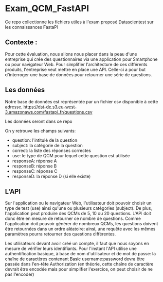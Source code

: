 # Exam_QCM_FastAPI
Ce repo collectionne les fichiers utiles à l'exam proposé Datascientest sur les connaissances FastaPI

## Contexte :
Pour cette évaluation, nous allons nous placer dans la peau d'une entreprise qui crée des questionnaires via une application pour Smartphone ou pour navigateur Web. 
Pour simplifier l'architecture de ces différents produits, l'entreprise veut mettre en place une API. 
Celle-ci a pour but d'interroger une base de données pour retourner une série de questions.

## Les données
Notre base de données est représentée par un fichier csv disponible à cette adresse.
https://dst-de.s3.eu-west-3.amazonaws.com/fastapi_fr/questions.csv

Les données seront dans ce repo

On y retrouve les champs suivants:

- question: l'intitulé de la question
- subject: la catégorie de la question
- correct: la liste des réponses correctes
- use: le type de QCM pour lequel cette question est utilisée
- responseA: réponse A
- responseB: réponse B
- responseC: réponse C
- responseD: la réponse D (si elle existe)

## L'API
Sur l'application ou le navigateur Web, l'utilisateur doit pouvoir choisir un type de test (use) ainsi qu'une ou plusieurs catégories (subject). De plus, l'application peut produire des QCMs de 5, 10 ou 20 questions. 
L'API doit donc être en mesure de retourner ce nombre de questions. Comme l'application doit pouvoir générer de nombreux QCMs, les questions doivent être retournées dans un ordre aléatoire: ainsi, une requête avec les mêmes paramètres pourra retourner des questions différentes.

Les utilisateurs devant avoir créé un compte, il faut que nous soyons en mesure de vérifier leurs identifiants. 
Pour l'instant l'API utilise une authentification basique, à base de nom d'utilisateur et de mot de passe: la chaîne de caractères contenant Basic username:password devra être passée dans l'en-tête Authorization (en théorie, cette chaîne de caractère devrait être encodée mais pour simplifier l'exercice, on peut choisir de ne pas l'encoder)
